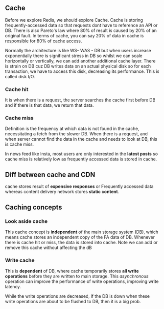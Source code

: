 ## Cache
Before we explore Redis, we should explore Cache. Cache is storing frequently-accessed data so that requests dont have to 
reference an API or DB. There is also Pareto's law where 80% of result is caused by 20% of an original fault. In terms of cache, you can say
20% of data in cache is responsible for 80% of cache access. 

Normally the architecture is like WS- WAS - DB but when users increase exponentially there is significant stress in DB so whilst we can scale
horizontally or vertically, we can add another additional cache layer. There is strain on DB cuz DB writes data on an actual physical disk 
so for each transaction, we have to access this disk, decreasing its performance. This is called disk I/O.

### Cache hit
It is when there is a request, the server searches the cache first before DB and if there is that data, we return that data.

### Cache miss
Definition is the frequency at which data is not found in the cache, necessitating a fetch from the slower DB.
When there is a request, and when server cannot find the data in the cache and needs to look at DB, this is cache miss. 

In news feed like Insta, most users are only interested in the **latest posts** so cache miss is relatively low as frequently accessed data
is stored in cache.

## Diff between cache and CDN
cache stores result of **expensive responses** or Frequently accessed data whereas content delivery network stores **static content**.

## Caching concepts
### Look aside cache
This cache concept is **independent** of the main storage system (DB), which means cache stores an independent copy of the FA data of DB.
Whenever there is cache hit or miss, the data is stored into cache. Note we can add or remove this cache without affecting the dB

### Write cache
This is **dependent** of DB, where cache temporarily stores **all write operations** before they are written to main storage. This 
*asynchronous* operation can improve the performance of write operations, improving write latency.

While the write operations are decreased, if the DB is down when these write operations are about to be flushed to DB, then it is a big prob.







